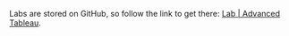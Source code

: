 <br><br>

Labs are stored on GitHub, so follow the link to get there: [Lab | Advanced Tableau](https://github.com/data-bootcamp-v4/lab-tableau-advanced/blob/main/README.md).
